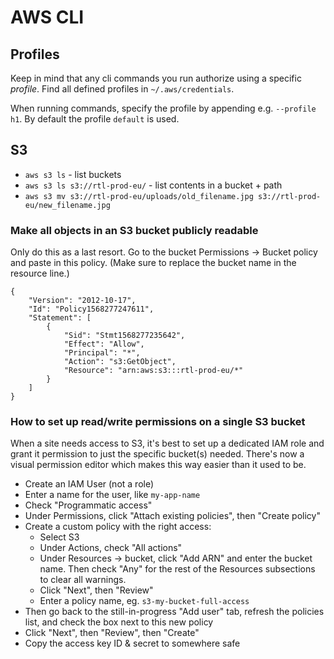 # AWS CLI


## Profiles

Keep in mind that any cli commands you run authorize using a specific _profile_. Find all defined profiles in `~/.aws/credentials`.

When running commands, specify the profile by appending e.g. `--profile h1`. By default the profile `default` is used.


## S3

  * `aws s3 ls` - list buckets
  * `aws s3 ls s3://rtl-prod-eu/` - list contents in a bucket + path
  * `aws s3 mv s3://rtl-prod-eu/uploads/old_filename.jpg s3://rtl-prod-eu/new_filename.jpg`


### Make all objects in an S3 bucket publicly readable

Only do this as a last resort.
Go to the bucket Permissions -> Bucket policy and paste in this policy.
(Make sure to replace the bucket name in the resource line.)

```
{
    "Version": "2012-10-17",
    "Id": "Policy1568277247611",
    "Statement": [
        {
            "Sid": "Stmt1568277235642",
            "Effect": "Allow",
            "Principal": "*",
            "Action": "s3:GetObject",
            "Resource": "arn:aws:s3:::rtl-prod-eu/*"
        }
    ]
}
```


### How to set up read/write permissions on a single S3 bucket

When a site needs access to S3, it's best to set up a dedicated IAM role and grant it permission to just the specific bucket(s) needed. There's now a visual permission editor which makes this way easier than it used to be.

  * Create an IAM User (not a role)
  * Enter a name for the user, like `my-app-name`
  * Check "Programmatic access"
  * Under Permissions, click "Attach existing policies", then "Create policy"
  * Create a custom policy with the right access:
    * Select S3
    * Under Actions, check "All actions"
    * Under Resources -> bucket, click "Add ARN" and enter the bucket name. Then check "Any" for the rest of the Resources subsections to clear all warnings.
    * Click "Next", then "Review"
    * Enter a policy name, eg. `s3-my-bucket-full-access`
  * Then go back to the still-in-progress "Add user" tab, refresh the policies list, and check the box next to this new policy
  * Click "Next", then "Review", then "Create"
  * Copy the access key ID & secret to somewhere safe

